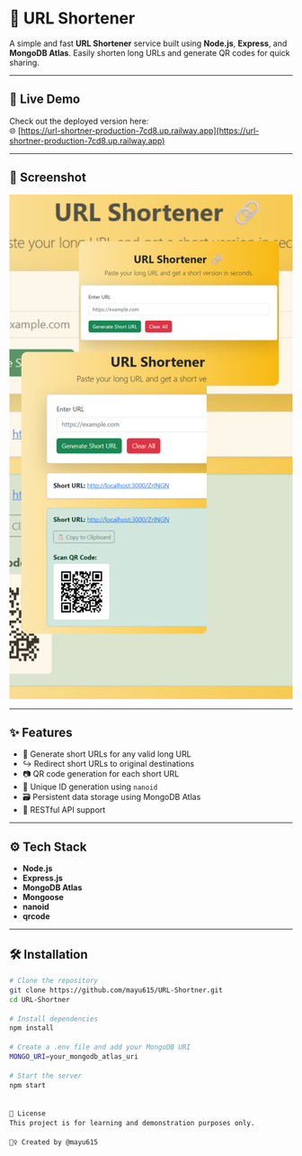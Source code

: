 # 🔗 URL Shortener

A simple and fast **URL Shortener** service built using **Node.js**, **Express**, and **MongoDB Atlas**. Easily shorten long URLs and generate QR codes for quick sharing.

---

## 🚀 Live Demo

Check out the deployed version here:  
🌐 [https://url-shortner-production-7cd8.up.railway.app](https://url-shortner-production-7cd8.up.railway.app)

---

## 📸 Screenshot

![App Screenshot](Screenshot/URL1.png)

---

## ✨ Features

- 🔗 Generate short URLs for any valid long URL
- ↪️ Redirect short URLs to original destinations
- 📷 QR code generation for each short URL
- 🧠 Unique ID generation using `nanoid`
- 🗃 Persistent data storage using MongoDB Atlas
- 🧩 RESTful API support

---

## ⚙️ Tech Stack

- **Node.js**
- **Express.js**
- **MongoDB Atlas**
- **Mongoose**
- **nanoid**
- **qrcode**

---

## 🛠️ Installation

```bash
# Clone the repository
git clone https://github.com/mayu615/URL-Shortner.git
cd URL-Shortner

# Install dependencies
npm install

# Create a .env file and add your MongoDB URI
MONGO_URI=your_mongodb_atlas_uri

# Start the server
npm start


📄 License
This project is for learning and demonstration purposes only.

🙋‍♀️ Created by @mayu615